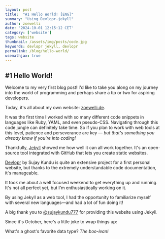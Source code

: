```yaml
---
layout: post
title:  "#1 Hello World! [ENG]"
summary: "Using Devlopr-jekyll"
author: zoewelli
date: '2024-10-01 12:15:12 CET'
category: ['website']
tags: website
thumbnail: /assets/img/posts/code.jpg
keywords: devlopr jekyll, devlopr
permalink: /blog/hello-world/
usemathjax: true
---
```


## #1 Hello World!

Welcome to my very first blog post! I'd like to take you along on my journey into the world of programming and perhaps share a tip or two for aspiring developers.

Today, it's all about my own website: [zoewelli.de](https://zoewelli.de).

It was the first time I worked with so many different code snippets in languages like Ruby, YAML, and even pseudo-CSS. Navigating through this code jungle can definitely take time. So if you plan to work with web tools at this level, patience and perseverance are key — *but that's something you already know if you're into coding!*

Thankfully, [Jekyll](https://docs.github.com/en/pages/setting-up-a-github-pages-site-with-jekyll/about-github-pages-and-jekyll) showed me how well it can all work together. It's an open-source tool integrated with GitHub that lets you create static websites.

[Devlopr](https://devlopr.netlify.app) by Sujay Kundu is quite an extensive project for a first personal website, but thanks to the extremely understandable code documentation, it's manageable.

It took me about a well focused weekend to get everything up and running. It's not all perfect yet, but I'm enthusiastically working on it.

By using Jekyll as a web tool, I had the opportunity to familiarize myself with several new languages—and had a lot of fun doing it!

A big thank you to [@sujaykundu777](https://github.com/sujaykundu777) for providing this website using Jekyll.


Since it's October, here's a little joke to wrap things up:

What's a ghost's favorite data type? 
*The boo-lean!*